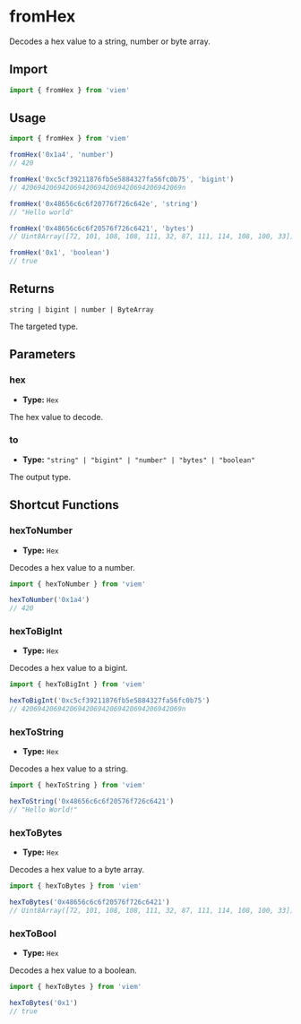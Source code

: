 # fromHex

Decodes a hex value to a string, number or byte array.

## Import

```ts
import { fromHex } from 'viem'
```

## Usage

```ts
import { fromHex } from 'viem'

fromHex('0x1a4', 'number')
// 420

fromHex('0xc5cf39211876fb5e5884327fa56fc0b75', 'bigint')
// 4206942069420694206942069420694206942069n

fromHex('0x48656c6c6f20776f726c642e', 'string')
// "Hello world"

fromHex('0x48656c6c6f20576f726c6421', 'bytes')
// Uint8Array([72, 101, 108, 108, 111, 32, 87, 111, 114, 108, 100, 33])

fromHex('0x1', 'boolean')
// true
```

## Returns

`string | bigint | number | ByteArray`

The targeted type.

## Parameters

### hex

- **Type:** `Hex`

The hex value to decode.

### to

- **Type:** `"string" | "bigint" | "number" | "bytes" | "boolean"`

The output type.

## Shortcut Functions

### hexToNumber

- **Type:** `Hex`

Decodes a hex value to a number.

```ts
import { hexToNumber } from 'viem'

hexToNumber('0x1a4')
// 420
```

### hexToBigInt

- **Type:** `Hex`

Decodes a hex value to a bigint.

```ts
import { hexToBigInt } from 'viem'

hexToBigInt('0xc5cf39211876fb5e5884327fa56fc0b75')
// 4206942069420694206942069420694206942069n
```

### hexToString

- **Type:** `Hex`

Decodes a hex value to a string.

```ts
import { hexToString } from 'viem'

hexToString('0x48656c6c6f20576f726c6421')
// "Hello World!"
```

### hexToBytes

- **Type:** `Hex`

Decodes a hex value to a byte array.

```ts
import { hexToBytes } from 'viem'

hexToBytes('0x48656c6c6f20576f726c6421')
// Uint8Array([72, 101, 108, 108, 111, 32, 87, 111, 114, 108, 100, 33])
```

### hexToBool

- **Type:** `Hex`

Decodes a hex value to a boolean.

```ts
import { hexToBytes } from 'viem'

hexToBytes('0x1')
// true
```
